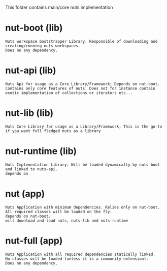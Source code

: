 This folder contains main/core nuts implementation

# nut-boot (lib)
    Nuts workspace bootstrapper Library. Responsible of downloading and creating/running nuts workspaces.
    Does no any dependency.

# nut-api (lib)
    Nuts Api for usage as a Core Library/Framework; Depends on nut-boot.
    Contains only core features of nuts. Does not for instance contain exotic implementation of collections or iterators etc...

# nut-lib (lib)
    Nuts Core Library for usage as a Library/Framework; This is the go-to if you want full fledged nuts as a library

# nut-runtime (lib)
    Nuts Implementation Library. Will be loaded dynamically by nuts-boot and linked to nuts-api.
    depends on

# nut (app)
    Nuts Application with minimum dependencies. Relies only on nut-boot. All required classes will be loaded on the fly.
    depends on nut-boot.
    will download and load nuts, nuts-lib and nuts-runtime

# nut-full (app)
    Nuts Application with all required dependencies statically linked. 
    No classes will be loaded (unless it is a community extension).
    Does no any dependency.
